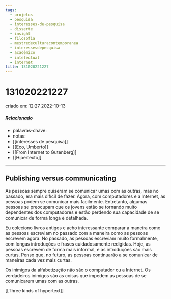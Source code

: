 ```yaml
---
tags:
  - projetos
  - pesquisa
  - interesses-de-pesquisa
  - disserte
  - insight
  - filosofia
  - mestredeculturacontemporanea
  - interessesdepesquisa
  - acadêmico
  - intelectual
  - internet
title: 131020221227
---
```

# 131020221227
criado em: 12:27 2022-10-13

##### Relacionado
- palavras-chave: 
- notas: 
- [[interesses de pesquisa]] 
- [[Eco, Umberto]]
- [[From Internet to Gutenberg]]
- [[Hipertexto]]

---
## Publishing versus communicating

As pessoas sempre quiseram se comunicar umas com as outras, mas no passado, era mais difícil de fazer. Agora, com computadores e a Internet, as pessoas podem se comunicar mais facilmente. Entretanto, algumas pessoas se preocupam que os jovens estão se tornando muito dependentes dos computadores e estão perdendo sua capacidade de se comunicar de forma longa e detalhada.

Eu coleciono livros antigos e acho interessante comparar a maneira como as pessoas escreviam no passado com a maneira como as pessoas escrevem agora. No passado, as pessoas escreviam muito formalmente, com longas introduções e frases cuidadosamente redigidas. Hoje, as pessoas escrevem de forma mais informal, e as introduções são mais curtas. Penso que, no futuro, as pessoas continuarão a se comunicar de maneiras cada vez mais curtas.

Os inimigos da alfabetização não são o computador ou a Internet. Os verdadeiros inimigos são as coisas que impedem as pessoas de se comunicarem umas com as outras.

[[Three kinds of hypertext]]
